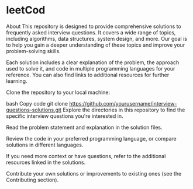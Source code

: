 # leetCod

About
This repository is designed to provide comprehensive solutions to frequently asked interview questions. It covers a wide range of topics, including algorithms, data structures, system design, and more. Our goal is to help you gain a deeper understanding of these topics and improve your problem-solving skills.



Each solution includes a clear explanation of the problem, the approach used to solve it, and code in multiple programming languages for your reference. You can also find links to additional resources for further learning.

Clone the repository to your local machine:

bash
Copy code
git clone https://github.com/yourusername/interview-questions-solutions.git
Explore the directories in this repository to find the specific interview questions you're interested in.

Read the problem statement and explanation in the solution files.

Review the code in your preferred programming language, or compare solutions in different languages.

If you need more context or have questions, refer to the additional resources linked in the solutions.

Contribute your own solutions or improvements to existing ones (see the Contributing section).
